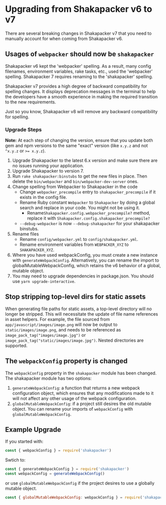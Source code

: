 # Upgrading from Shakapacker v6 to v7

There are several breaking changes in Shakapacker v7 that you need to manually account for when coming from Shakapacker v6.

## Usages of `webpacker` should now be `shakapacker`

Shakapacker v6 kept the 'webpacker' spelling. As a result, many config filenames, environment variables, rake tasks, etc., used the 'webpacker' spelling. Shakapacker 7 requires renaming to the 'shakapacker' spelling.

Shakapacker v7 provides a high degree of backward compatibility for spelling changes. It displays deprecation messages in the terminal to help the developers have a smooth experience in making the required transition to the new requirements.

Just so you know, Shakapacker v8 will remove any backward compatibility for spelling.

### Upgrade Steps

**Note:** At each step of changing the version, ensure that you update both gem and npm versions to the same "exact" version (like `x.y.z` and not `^x.y.z` or `>= x.y.z`).

1. Upgrade Shakapacker to the latest 6.x version and make sure there are no issues running your application. 
2. Upgrade Shakapacker to version 7.
3. Run `rake shakapacker:binstubs` to get the new files in place. Then delete the `bin/webpacker` and `bin/webpacker-dev-server` ones.
4. Change spelling from Webpacker to Shakapacker in the code
   - Change `webpacker_precompile` entry to `shakapacker_precompile` if it exists in the config file.
   - Rename Ruby constant `Webpacker` to `Shakapacker` by doing a global search and replace in your code. You might not be using it.
     - Rename`Shakapacker.config.webpacker_precompile?` method, replace it with `Shakapacker.config.shakapacker_precompile?`
   - `--debug-webpacker` is now `--debug-shakapacker` for your shakapacker binstubs.
5. Rename files
    - Rename `config/webpacker.yml` to `config/shakapacker.yml`.
    - Rename environment variables from `WEBPACKER_XYZ` to `SHAKAPACKER_XYZ`.
6. Where you have used webpackConfig, you must create a new instance with `generateWebpackConfig`. Alternatively, you can rename the import to globalMutableWebpackConfig, which retains the v6 behavior of a global, mutable object.
7. You may need to upgrade dependencies in package.json. You should use `yarn upgrade-interactive`.

## Stop stripping top-level dirs for static assets

When generating file paths for static assets, a top-level directory will no longer be stripped. This will necessitate the update of file name references in asset helpers. For example, the file sourced from `app/javascript/images/image.png` will now be output to `static/images/image.png`, and needs to be referenced as `image_pack_tag("images/image.jpg")` or `image_pack_tag("static/images/image.jpg")`. Nested directories are supported.

## The `webpackConfig` property is changed

The `webpackConfig` property in the `shakapacker` module has been changed. The shakapacker module has two options:
1. `generateWebpackConfig`: a function that returns a new webpack configuration object, which ensures that any modifications made to it will not affect any other usage of the webpack configuration.
2. `globalMutableWebpackConfig`: if a project still desires the old mutable object. You can rename your imports of `webpackConfig` with `globalMutableWebpackConfig`.

## Example Upgrade
If you started with:

```js
const { webpackConfig } = require('shakapacker')
```

Swtich to:

```js
const { generateWebpackConfig } = require('shakapacker')
const webpackConfig = generateWebpackConfig()
```

or use `globalMutableWebpackConfig` if the project desires to use a globally mutable object.

```js
const { globalMutableWebpackConfig: webpackConfig } = require('shakapacker')
```
